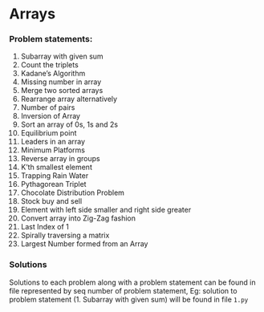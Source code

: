 # Arrays

### Problem statements:
1. Subarray with given sum
2. Count the triplets
3. Kadane’s Algorithm
4. Missing number in array
5. Merge two sorted arrays
6. Rearrange array alternatively
7. Number of pairs
8. Inversion of Array
9. Sort an array of 0s, 1s and 2s
10. Equilibrium point
11. Leaders in an array
12. Minimum Platforms
13. Reverse array in groups
14. K’th smallest element
15. Trapping Rain Water
16. Pythagorean Triplet
17. Chocolate Distribution Problem
18. Stock buy and sell
19. Element with left side smaller and right side greater
20. Convert array into Zig-Zag fashion
21. Last Index of 1
22. Spirally traversing a matrix
23. Largest Number formed from an Array

### Solutions
Solutions to each problem along with a problem statement can be found in file represented by seq number of problem statement,
Eg: solution to problem statement (1. Subarray with given sum) will be found in file `1.py`
